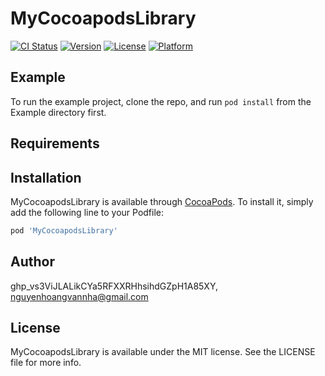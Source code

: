 # MyCocoapodsLibrary

[![CI Status](https://img.shields.io/travis/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/MyCocoapodsLibrary.svg?style=flat)](https://travis-ci.org/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/MyCocoapodsLibrary)
[![Version](https://img.shields.io/cocoapods/v/MyCocoapodsLibrary.svg?style=flat)](https://cocoapods.org/pods/MyCocoapodsLibrary)
[![License](https://img.shields.io/cocoapods/l/MyCocoapodsLibrary.svg?style=flat)](https://cocoapods.org/pods/MyCocoapodsLibrary)
[![Platform](https://img.shields.io/cocoapods/p/MyCocoapodsLibrary.svg?style=flat)](https://cocoapods.org/pods/MyCocoapodsLibrary)

## Example

To run the example project, clone the repo, and run `pod install` from the Example directory first.

## Requirements

## Installation

MyCocoapodsLibrary is available through [CocoaPods](https://cocoapods.org). To install
it, simply add the following line to your Podfile:

```ruby
pod 'MyCocoapodsLibrary'
```

## Author

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, nguyenhoangvannha@gmail.com

## License

MyCocoapodsLibrary is available under the MIT license. See the LICENSE file for more info.

